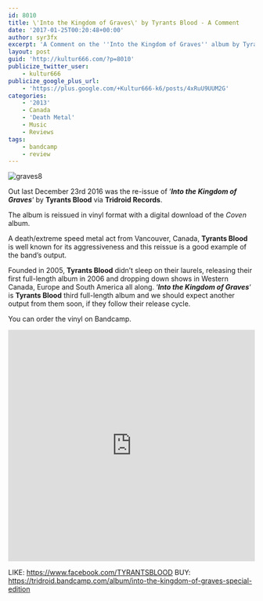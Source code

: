 ```yaml
---
id: 8010
title: \'Into the Kingdom of Graves\' by Tyrants Blood - A Comment
date: '2017-01-25T00:20:48+00:00'
author: syr3fx
excerpt: 'A Comment on the ''Into the Kingdom of Graves'' album by Tyrants Blood (2013).'
layout: post
guid: 'http://kultur666.com/?p=8010'
publicize_twitter_user:
    - kultur666
publicize_google_plus_url:
    - 'https://plus.google.com/+Kultur666-k6/posts/4xRuU9UUM2G'
categories:
    - '2013'
    - Canada
    - 'Death Metal'
    - Music
    - Reviews
tags:
    - bandcamp
    - review
---
```


![graves8](http://localhost:8080/wp-content/uploads/2017/01/graves8.jpg)

Out last December 23rd 2016 was the re-issue of ‘***Into the Kingdom of Graves***‘ by **Tyrants Blood** via **Tridroid Records**.

The album is reissued in vinyl format with a digital download of the *Coven* album.

A death/extreme speed metal act from Vancouver, Canada, **Tyrants Blood** is well known for its aggressiveness and this reissue is a good example of the band’s output.

Founded in 2005, **Tyrants Blood** didn’t sleep on their laurels, releasing their first full-length album in 2006 and dropping down shows in Western Canada, Europe and South America all along. ‘***Into the Kingdom of Graves***‘ is **Tyrants Blood** third full-length album and we should expect another output from them soon, if they follow their release cycle.

You can order the vinyl on Bandcamp.

<iframe style="border: 0; width: 100%; height: 472px;" src="https://bandcamp.com/EmbeddedPlayer/album=1773262367/size=large/bgcol=333333/linkcol=e99708/tracklist=false/transparent=true/" seamless></iframe>

LIKE: <https://www.facebook.com/TYRANTSBLOOD>
BUY: <https://tridroid.bandcamp.com/album/into-the-kingdom-of-graves-special-edition>